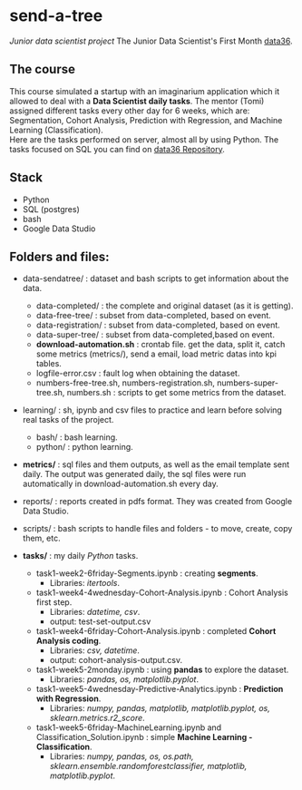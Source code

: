 # send-a-tree

*Junior data scientist project*
The Junior Data Scientist's First Month [data36](courses.data36.com/).

## The course
This course simulated a startup with an imaginarium application which it allowed to deal with a **Data Scientist daily tasks**. The mentor (Tomi) assigned different tasks every other day for 6 weeks, which are: Segmentation, Cohort Analysis, Prediction with Regression, and Machine Learning (Classification). <br>
Here are the tasks performed on server, almost all by using Python. The tasks focused on SQL you can find on [data36 Repository](https://github.com/gabrielatrindade/data36).

## Stack
- Python
- SQL (postgres)
- bash
- Google Data Studio

## Folders and files:
- data-sendatree/ : dataset and bash scripts to get information about the data.
  - data-completed/ : the complete and original dataset (as it is getting).
  - data-free-tree/ : subset from data-completed, based on event.
  - data-registration/	: subset from data-completed, based on event.
  - data-super-tree/ : subset from data-completed,based on event.
  - **download-automation.sh** : crontab file. get the data, split it, catch some metrics (metrics/), send a email, load metric datas into kpi tables.
  - logfile-error.csv	: fault log when obtaining the dataset.
  - numbers-free-tree.sh, numbers-registration.sh, numbers-super-tree.sh, numbers.sh : scripts to get some metrics from the dataset.
  
- learning/ : sh, ipynb and csv files to practice and learn before solving real tasks of the project.
  - bash/ : bash learning.
  - python/ : python learning.

- **metrics/** : sql files and them outputs, as well as the email template sent daily. The output was generated daily, the sql files were run automatically in download-automation.sh every day.

- reports/ : reports created in pdfs format. They was created from Google Data Studio.

- scripts/ : bash scripts to handle files and folders - to move, create, copy them, etc.

- **tasks/** : my daily *Python* tasks.
  - task1-week2-6friday-Segments.ipynb : creating **segments**.
    - Libraries: *itertools*.
  - task1-week4-4wednesday-Cohort-Analysis.ipynb : Cohort Analysis first step. 
    - Libraries: *datetime, csv*.
    - output: test-set-output.csv
  - task1-week4-6friday-Cohort-Analysis.ipynb : completed **Cohort Analysis coding**.
    - Libraries: *csv, datetime*.
    - output: cohort-analysis-output.csv.
  - task1-week5-2monday.ipynb	: using **pandas** to explore the dataset.
    - Libraries: *pandas, os, matplotlib.pyplot*.
  - task1-week5-4wednesday-Predictive-Analytics.ipynb	: **Prediction with Regression**.
    - Libraries: *numpy, pandas, matplotlib, matplotlib.pyplot, os, sklearn.metrics.r2_score*.
  - task1-week5-6friday-MachineLearning.ipynb and Classification_Solution.ipynb : simple **Machine Learning - Classification**.
    - Libraries: *numpy, pandas, os, os.path, sklearn.ensemble.randomforestclassifier, matplotlib, matplotlib.pyplot*.
